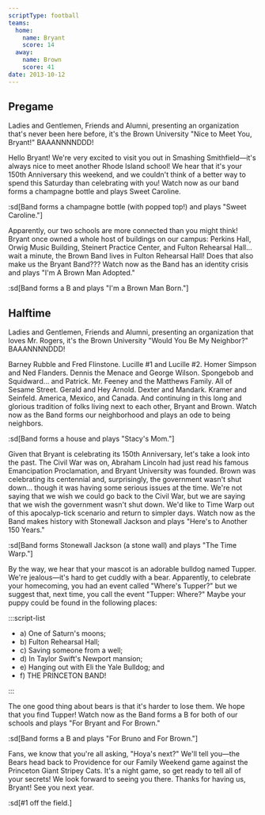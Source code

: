 ```yaml
---
scriptType: football
teams:
  home:
    name: Bryant
    score: 14
  away:
    name: Brown
    score: 41
date: 2013-10-12
---
```


## Pregame

Ladies and Gentlemen, Friends and Alumni, presenting an organization that's never been here before, it's the Brown University "Nice to Meet You, Bryant!" BAAANNNNDDD!

Hello Bryant! We're very excited to visit you out in Smashing Smithfield—it's always nice to meet another Rhode Island school! We hear that it's your 150th Anniversary this weekend, and we couldn't think of a better way to spend this Saturday than celebrating with you! Watch now as our band forms a champagne bottle and plays Sweet Caroline.

:sd[Band forms a champagne bottle (with popped top!) and plays "Sweet Caroline."]

Apparently, our two schools are more connected than you might think! Bryant once owned a whole host of buildings on our campus: Perkins Hall, Orwig Music Building, Steinert Practice Center, and Fulton Rehearsal Hall... wait a minute, the Brown Band lives in Fulton Rehearsal Hall! Does that also make us the Bryant Band??? Watch now as the Band has an identity crisis and plays "I'm A Brown Man Adopted."

:sd[Band forms a B and plays "I'm a Brown Man Born."]

## Halftime

Ladies and Gentlemen, Friends and Alumni, presenting an organization that loves Mr. Rogers, it's the Brown University "Would You Be My Neighbor?" BAAANNNNDDD!

Barney Rubble and Fred Flinstone. Lucille #1 and Lucille #2. Homer Simpson and Ned Flanders. Dennis the Menace and George Wilson. Spongebob and Squidward... and Patrick. Mr. Feeney and the Matthews Family. All of Sesame Street. Gerald and Hey Arnold. Dexter and Mandark. Kramer and Seinfeld. America, Mexico, and Canada. And continuing in this long and glorious tradition of folks living next to each other, Bryant and Brown. Watch now as the Band forms our neighborhood and plays an ode to being neighbors.

:sd[Band forms a house and plays "Stacy's Mom."]

Given that Bryant is celebrating its 150th Anniversary, let's take a look into the past. The Civil War was on, Abraham Lincoln had just read his famous Emancipation Proclamation, and Bryant University was founded. Brown was celebrating its centennial and, surprisingly, the government wasn't shut down... though it was having some serious issues at the time. We're not saying that we wish we could go back to the Civil War, but we are saying that we wish the government wasn't shut down. We'd like to Time Warp out of this apocalyp-tick scenario and return to simpler days. Watch now as the Band makes history with Stonewall Jackson and plays "Here's to Another 150 Years."

:sd[Band forms Stonewall Jackson (a stone wall) and plays "The Time Warp."]

By the way, we hear that your mascot is an adorable bulldog named Tupper. We're jealous—it's hard to get cuddly with a bear. Apparently, to celebrate your homecoming, you had an event called "Where's Tupper?" but we suggest that, next time, you call the event "Tupper: Where?" Maybe your puppy could be found in the following places:

:::script-list

- a) One of Saturn's moons;
- b) Fulton Rehearsal Hall;
- c) Saving someone from a well;
- d) In Taylor Swift's Newport mansion;
- e) Hanging out with Eli the Yale Bulldog; and
- f) THE PRINCETON BAND!

:::

The one good thing about bears is that it's harder to lose them. We hope that you find Tupper! Watch now as the Band forms a B for both of our schools and plays "For Bryant and For Brown."

:sd[Band forms a B and plays "For Bruno and For Brown."]

Fans, we know that you're all asking, "Hoya's next?" We'll tell you—the Bears head back to Providence for our Family Weekend game against the Princeton Giant Stripey Cats. It's a night game, so get ready to tell all of your secrets! We look forward to seeing you there. Thanks for having us, Bryant! See you next year.

:sd[#1 off the field.]
